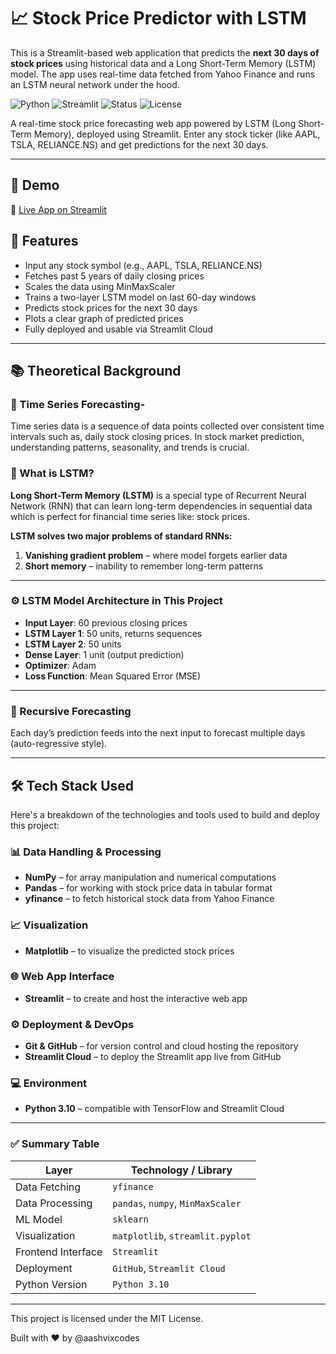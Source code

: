 # 📈 Stock Price Predictor with LSTM

This is a Streamlit-based web application that predicts the **next 30 days of stock prices** using historical data and a Long Short-Term Memory (LSTM) model. The app uses real-time data fetched from Yahoo Finance and runs an LSTM neural network under the hood.

![Python](https://img.shields.io/badge/Python-3.10-blue?style=flat-square&logo=python)
![Streamlit](https://img.shields.io/badge/Built%20with-Streamlit-red?style=flat-square&logo=streamlit)
![Status](https://img.shields.io/badge/Status-Deployed-success?style=flat-square)
![License](https://img.shields.io/badge/License-MIT-green?style=flat-square)

A real-time stock price forecasting web app powered by LSTM (Long Short-Term Memory), deployed using Streamlit. Enter any stock ticker (like AAPL, TSLA, RELIANCE.NS) and get predictions for the next 30 days.

---

## 🚀 Demo

🔗 [Live App on Streamlit](https://stock-lstm-predictor-th9h3mlyvap6v9ylx2gda3.streamlit.app/)

## 🧠 Features

- Input any stock symbol (e.g., AAPL, TSLA, RELIANCE.NS)
- Fetches past 5 years of daily closing prices
- Scales the data using MinMaxScaler
- Trains a two-layer LSTM model on last 60-day windows
- Predicts stock prices for the next 30 days
- Plots a clear graph of predicted prices
- Fully deployed and usable via Streamlit Cloud

---

## 📚 Theoretical Background

### 🔄 Time Series Forecasting-

Time series data is a sequence of data points collected over consistent time intervals such as, daily stock closing prices. 
In stock market prediction, understanding patterns, seasonality, and trends is crucial.

### 🧠 What is LSTM?

**Long Short-Term Memory (LSTM)** is a special type of Recurrent Neural Network (RNN) that can learn long-term dependencies in sequential data which is perfect for financial time series like: stock prices.

**LSTM solves two major problems of standard RNNs:**

1. **Vanishing gradient problem** – where model forgets earlier data
2. **Short memory** – inability to remember long-term patterns


---

### ⚙️ LSTM Model Architecture in This Project

- **Input Layer**: 60 previous closing prices
- **LSTM Layer 1**: 50 units, returns sequences
- **LSTM Layer 2**: 50 units
- **Dense Layer**: 1 unit (output prediction)
- **Optimizer**: Adam
- **Loss Function**: Mean Squared Error (MSE)

---
### 🔁 Recursive Forecasting

Each day’s prediction feeds into the next input to forecast multiple days (auto-regressive style).

---

## 🛠 Tech Stack Used

Here's a breakdown of the technologies and tools used to build and deploy this project:

### 📊 Data Handling & Processing
- **NumPy** – for array manipulation and numerical computations
- **Pandas** – for working with stock price data in tabular format
- **yfinance** – to fetch historical stock data from Yahoo Finance

### 📈 Visualization
- **Matplotlib** – to visualize the predicted stock prices

### 🌐 Web App Interface
- **Streamlit** – to create and host the interactive web app

### ⚙️ Deployment & DevOps
- **Git & GitHub** – for version control and cloud hosting the repository
- **Streamlit Cloud** – to deploy the Streamlit app live from GitHub

### 💻 Environment
- **Python 3.10** – compatible with TensorFlow and Streamlit Cloud

---

### ✅ Summary Table

| Layer               | Technology / Library                  |
|--------------------|----------------------------------------|
| Data Fetching      | `yfinance`                             |
| Data Processing    | `pandas`, `numpy`, `MinMaxScaler`      |
| ML Model           | `sklearn  `                            |
| Visualization      | `matplotlib`, `streamlit.pyplot`       |
| Frontend Interface | `Streamlit`                            |
| Deployment         | `GitHub`, `Streamlit Cloud`            |
| Python Version     | `Python 3.10`                          |

---

This project is licensed under the MIT License.

Built with ❤️ by @aashvixcodes



